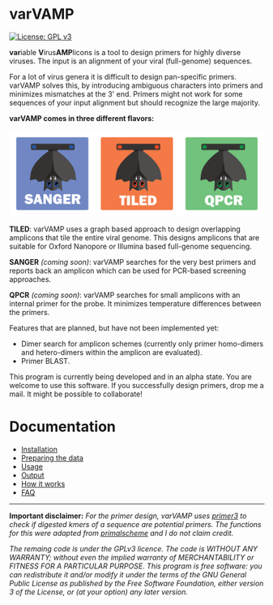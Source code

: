 # varVAMP

[![License: GPL v3](https://img.shields.io/badge/License-GPLv3-blue.svg)](https://www.gnu.org/licenses/gpl-3.0)

**var**iable **V**irus**AMP**licons is a tool to design primers for highly diverse viruses. The input is an alignment of your viral (full-genome) sequences.

For a lot of virus genera it is difficult to design pan-specific primers. varVAMP solves this, by introducing ambiguous characters into primers and minimizes mismatches at the 3' end. Primers might not work for some sequences of your input alignment but should recognize the large majority.

**varVAMP comes in three different flavors:**

<img src="./docs/varvamp.png" alt="varVAMP logo" />

**TILED**: varVAMP uses a graph based approach to design overlapping amplicons that tile the entire viral genome. This designs amplicons that are suitable for Oxford Nanopore or Illumina based full-genome sequencing.

**SANGER** *(coming soon)*: varVAMP searches for the very best primers and reports back an amplicon which can be used for PCR-based screening approaches.

**QPCR** *(coming soon)*: varVAMP searches for small amplicons with an internal primer for the probe. It minimizes temperature differences between the primers.

Features that are planned, but have not been implemented yet:
* Dimer search for amplicon schemes (currently only primer homo-dimers and hetero-dimers within the amplicon are evaluated).
* Primer BLAST.

This program is currently being developed and in an alpha state. You are welcome to use this software. If you successfully design primers, drop me a mail. It might be possible to collaborate!

# Documentation

* [Installation](docs/installation.md)
* [Preparing the data](docs/preparing_the_data.md)
* [Usage](docs/usage.md)
* [Output](docs/output.md)
* [How it works](docs/how_varvamp_works.md)
* [FAQ](docs/FAQ.md)

---

**Important disclaimer:**
*For the primer design, varVAMP uses [primer3](https://pypi.org/project/primer3-py/) to check if digested kmers of a sequence are potential primers. The functions for this were adapted from [primalscheme](www.github.com/aresti/primalscheme) and I do not claim credit.*

*The remaing code is under the GPLv3 licence. The code is WITHOUT ANY WARRANTY; without even the implied warranty of MERCHANTABILITY or FITNESS FOR A PARTICULAR PURPOSE. This program is free software: you can redistribute it and/or modify it under the terms of the GNU General Public License as published by the Free Software Foundation, either version 3 of the License, or
(at your option) any later version.*
